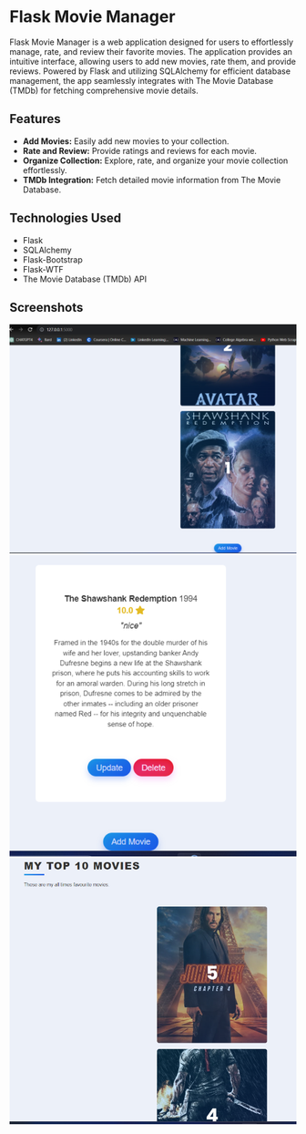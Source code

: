 # Flask Movie Manager

Flask Movie Manager is a web application designed for users to effortlessly manage, rate, and review their favorite movies. The application provides an intuitive interface, allowing users to add new movies, rate them, and provide reviews. Powered by Flask and utilizing SQLAlchemy for efficient database management, the app seamlessly integrates with The Movie Database (TMDb) for fetching comprehensive movie details.

## Features

- **Add Movies:** Easily add new movies to your collection.
- **Rate and Review:** Provide ratings and reviews for each movie.
- **Organize Collection:** Explore, rate, and organize your movie collection effortlessly.
- **TMDb Integration:** Fetch detailed movie information from The Movie Database.

## Technologies Used

- Flask
- SQLAlchemy
- Flask-Bootstrap
- Flask-WTF
- The Movie Database (TMDb) API

## Screenshots

![App Screenshot](snap1.png)
![App Screenshot](snap2.png)
![App Screenshot](snap3.png)

